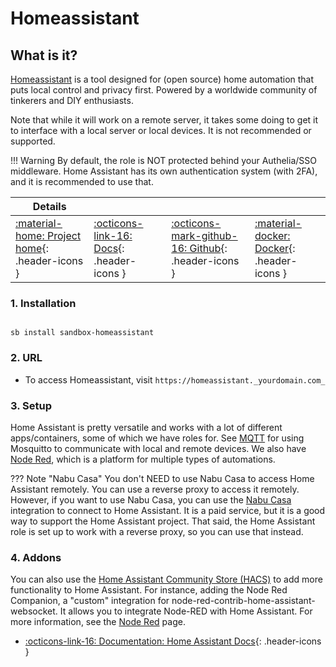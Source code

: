 # Homeassistant

## What is it?

[Homeassistant](https://www.home-assistant.io/) is a tool designed for (open source) home automation that puts local control and privacy first. Powered by a worldwide community of tinkerers and DIY enthusiasts.

Note that while it will work on a remote server, it takes some doing to get it to interface with a local server or local devices. It is not recommended or supported.

!!! Warning
    By default, the role is NOT protected behind your Authelia/SSO middleware. Home Assistant has its own authentication system (with 2FA), and it is recommended to use that.

| Details     |             |             |             |
|-------------|-------------|-------------|-------------|
| [:material-home: Project home](https://www.home-assistant.io/){: .header-icons } | [:octicons-link-16: Docs](https://www.home-assistant.io/docs/){: .header-icons } | [:octicons-mark-github-16: Github](https://github.com/home-assistant/core){: .header-icons } | [:material-docker: Docker](https://hub.docker.com/r/homeassistant/home-assistant/tags){: .header-icons }|

### 1. Installation

``` shell

sb install sandbox-homeassistant

```

### 2. URL

- To access Homeassistant, visit `https://homeassistant._yourdomain.com_`

### 3. Setup

Home Assistant is pretty versatile and works with a lot of different apps/containers, some of which we have roles for. See [MQTT](../apps/mqtt.md) for using Mosquitto to communicate with local and remote devices. We also have [Node Red](../apps/node-red.md), which is a platform for multiple types of automations.

??? Note "Nabu Casa"
    You don't NEED to use Nabu Casa to access Home Assistant remotely. You can use a reverse proxy to access it remotely. However, if you want to use Nabu Casa, you can use the [Nabu Casa](https://www.nabucasa.com/) integration to connect to Home Assistant. It is a paid service, but it is a good way to support the Home Assistant project. That said, the Home Assistant role is set up to work with a reverse proxy, so you can use that instead.

### 4. Addons

You can also use the [Home Assistant Community Store (HACS)](https://hacs.xyz/) to add more functionality to Home Assistant. For instance, adding the Node Red Companion, a "custom" integration for node-red-contrib-home-assistant-websocket. It allows you to integrate Node-RED with Home Assistant. For more information, see the [Node Red](../apps/node-red.md) page.

- [:octicons-link-16: Documentation: Home Assistant Docs](https://www.home-assistant.io/docs/){: .header-icons }
